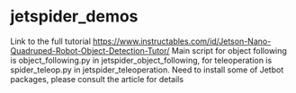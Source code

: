 # jetspider_demos
Link to the full tutorial 
https://www.instructables.com/id/Jetson-Nano-Quadruped-Robot-Object-Detection-Tutor/
Main script for object following is object_following.py in jetspider_object_following, for teleoperation is spider_teleop.py in jetspider_teleoperation.
Need to install some of Jetbot packages, please consult the article for details
